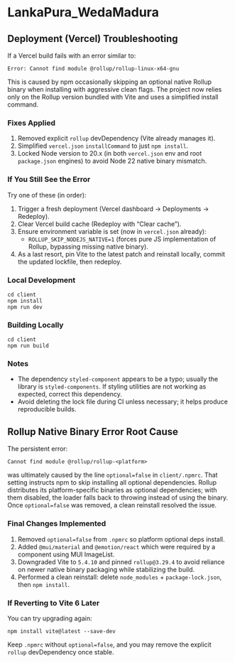 # LankaPura_WedaMadura

## Deployment (Vercel) Troubleshooting

If a Vercel build fails with an error similar to:

```
Error: Cannot find module @rollup/rollup-linux-x64-gnu
```

This is caused by npm occasionally skipping an optional native Rollup binary when installing with aggressive clean flags. The project now relies only on the Rollup version bundled with Vite and uses a simplified install command.

### Fixes Applied
1. Removed explicit `rollup` devDependency (Vite already manages it).
2. Simplified `vercel.json` `installCommand` to just `npm install`.
3. Locked Node version to 20.x (in both `vercel.json` env and root `package.json` engines) to avoid Node 22 native binary mismatch.

### If You Still See the Error
Try one of these (in order):
1. Trigger a fresh deployment (Vercel dashboard -> Deployments -> Redeploy).
2. Clear Vercel build cache (Redeploy with “Clear cache”).
3. Ensure environment variable is set (now in `vercel.json` already):
	- `ROLLUP_SKIP_NODEJS_NATIVE=1` (forces pure JS implementation of Rollup, bypassing missing native binary).
4. As a last resort, pin Vite to the latest patch and reinstall locally, commit the updated lockfile, then redeploy.

### Local Development
```
cd client
npm install
npm run dev
```

### Building Locally
```
cd client
npm run build
```

### Notes
- The dependency `styled-component` appears to be a typo; usually the library is `styled-components`. If styling utilities are not working as expected, correct this dependency.
- Avoid deleting the lock file during CI unless necessary; it helps produce reproducible builds.

## Rollup Native Binary Error Root Cause

The persistent error:
```
Cannot find module @rollup/rollup-<platform>
```
was ultimately caused by the line `optional=false` in `client/.npmrc`. That setting instructs npm to skip installing all optional dependencies. Rollup distributes its platform-specific binaries as optional dependencies; with them disabled, the loader falls back to throwing instead of using the binary. Once `optional=false` was removed, a clean reinstall resolved the issue.

### Final Changes Implemented
1. Removed `optional=false` from `.npmrc` so platform optional deps install.
2. Added `@mui/material` and `@emotion/react` which were required by a component using MUI ImageList.
3. Downgraded Vite to `5.4.10` and pinned `rollup@3.29.4` to avoid reliance on newer native binary packaging while stabilizing the build.
4. Performed a clean reinstall: delete `node_modules` + `package-lock.json`, then `npm install`.

### If Reverting to Vite 6 Later
You can try upgrading again:
```
npm install vite@latest --save-dev
```
Keep `.npmrc` without `optional=false`, and you may remove the explicit `rollup` devDependency once stable.

